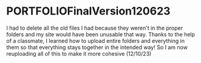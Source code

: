 # PORTFOLIOFinalVersion120623

I had to delete all the old files I had because they weren't in the proper folders and my site would have been unusable that way. Thanks to the help of a classmate, I learned how to upload entire folders and everything in them so that everything stays together in the intended way! So I am now reuploading all of this to make it more cohesive (12/10/23) 
